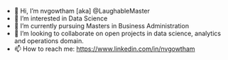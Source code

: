 - 👋 Hi, I’m nvgowtham [aka] @LaughableMaster
- 👀 I’m interested in Data Science
- 🌱 I’m currently pursuing Masters in Business Administration 
- 💞️ I’m looking to collaborate on open projects in data science, analytics and operations domain.
- 📫 How to reach me: https://www.linkedin.com/in/nvgowtham

<!---
LaughableMaster/LaughableMaster is a ✨ special ✨ repository because its `README.md` (this file) appears on your GitHub profile.
You can click the Preview link to take a look at your changes.
--->
